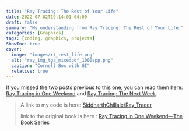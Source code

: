 ```yaml
---
title: "Ray Tracing: The Rest of Your Life"
date: 2022-07-02T19:14:01-04:00
draft: false
summary: "My understanding from Ray Tracing: The Rest of Your Life."
categories: [Graphics]
tags: [coding, graphics, projects]
ShowToc: true
cover:
  image: "images/rt_rest_life.png"
  alt: "ray_img_tga_mixedpdf_1000spp.png"
  caption: "Cornell Box with GI"
  relative: true
---
```


If you missed the two posts previous to this one, you can read them here: [Ray Tracing in One Weekend](../rt_one_weekend/) and [Ray Tracing: The Next Week](../rt_next_week).

> A link to my code is here: [SiddharthChillale/Ray_Tracer](https://github.com/SiddharthChillale/Ray_Tracer)
>
> link to the original book is here : [Ray Tracing in One Weekend—The Book Series](https://raytracing.github.io/)
